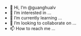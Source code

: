 - 👋 Hi, I’m @guanghualv
- 👀 I’m interested in ...
- 🌱 I’m currently learning ...
- 💞️ I’m looking to collaborate on ...
- 📫 How to reach me ...

<!---
guanghualv/guanghualv is a ✨ special ✨ repository because its `README.md` (this file) appears on your GitHub profile.
You can click the Preview link to take a look at your changes.
--->
